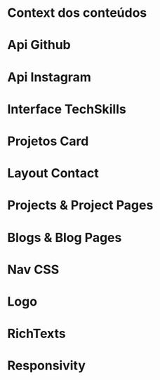 # Context dos conteúdos
# Api Github
# Api Instagram
# Interface TechSkills
# Projetos Card
# Layout Contact
# Projects & Project Pages
# Blogs & Blog Pages
# Nav CSS
# Logo
# RichTexts
# Responsivity
